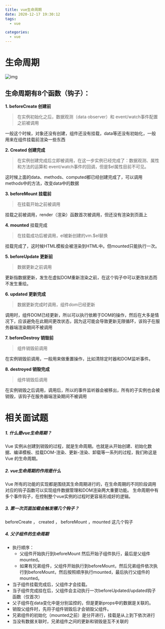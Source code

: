 ```yaml
---
title: vue生命周期
date: 2020-12-17 19:30:12
tags: 
  - vue

categories: 
  - vue
---
```


# 生命周期

![img](https://img-blog.csdnimg.cn/img_convert/1d37d5e068a3b9a337d1c4f9a2def7f3.png)![点击并拖拽以移动](data:image/gif;base64,R0lGODlhAQABAPABAP///wAAACH5BAEKAAAALAAAAAABAAEAAAICRAEAOw==)

## 生命周期有8个函数（钩子）：

**1. beforeCreate 创建前**

> 在实例初始化之后，数据观测（data observer）和 event/watch事件配置之前被调用

一般这个时候，对象还没有创建，组件还没有挂载，data等还没有初始化，一般用来在组件挂载前渲染一些东西



**2. Created 创建完成**

> 在实例创建完成后立即被调用，在这一步实例已经完成了：数据观测、属性和方法的运算和 event/watch事件的回调，但是$el属性目前不可见。

这时候上面的data、methods、computed都已经创建完成了，可以调用methods中的方法，改变data中的数据



**3. beforeMount 挂载前**

> 在挂载开始之前被调用

挂载之前被调用，render（渲染）函数首次被调用，但还没有渲染到页面上

**4. mounted** 挂载完成

> 在挂载成功后被调用，el被新创建的vm.$el替换

挂载完成了，这时候HTML模板会被渲染到HTML中。但mounted只能执行一次。



**5. beforeUpdate 更新前**

> 数据更新之前调用

更新指数据更新，发生在虚拟DOM重新渲染之前，在这个钩子中可以更改状态而不发生重绘。



**6. updated 更新完成**

> 数据更新完成时调用，组件dom已经更新

调用时，组件DOM已经更新，所以可以执行依赖于DOM的操作，然后在大多是情况下，应该避免在此期间更改状态，因为这可能会导致更新无限循环，该钩子在服务器端渲染期间不被调用



**7. beforeDestroy 销毁前**

> 组件销毁前调用

在实例销毁前调用，一般用来做重置操作，比如清除定时器和DOM监听事件。



**8. destroyed 销毁完成**

> 组件销毁后调用

在实例销毁之后调用，调用后，所以的事件监听器会被移出，所有的子实例也会被销毁，该钩子在服务器端渲染期间不被调用

# 相关面试题

##### 1. 什么是vue生命周期？

Vue 实例从创建到销毁的过程，就是生命周期。也就是从开始创建、初始化数据、编译模板、挂载DOM-渲染、更新-渲染、卸载等一系列的过程，我们称这是 Vue 的生命周期。

##### 2. vue生命周期的作用是什么

Vue 所有的功能的实现都是围绕其生命周期进行的，在生命周期的不同阶段调用对应的钩子函数可以实现组件数据管理和DOM渲染两大重要功能。 生命周期中有多个事件钩子，在控制整个vue实例的过程时更容易形成好的逻辑。

##### 3. 第一次页面加载会触发哪几个钩子？

beforeCreate ， created ， beforeMount ，mounted 这几个钩子

##### 4. 父子组件的生命周期

- 执行顺序：
  - 父组件开始执行到beforeMount 然后开始子组件执行，最后是父组件mounted。
  - 如果有兄弟组件，父组件开始执行到beforeMount，然后兄弟组件依次执行到beforeMount，然后按照顺序执行mounted，最后执行父组件的mounted。
- 当子组件挂载完成后，父组件才会挂载。
- 当子组件完成挂在后，父组件会主动执行一次beforeUpdated/updated钩子函数（仅首次）
- 父子组件在data变化中是分别监控的，但是更新props中的数据是关联的。
- 销毁父组件时，先将子组件销毁后才会销毁父组件。
- 兄弟组件的初始化（mounted之前）是分开进行，挂载是从上到下依次进行
- 当没有数据关联时，兄弟组件之间的更新和销毁是互不关联的